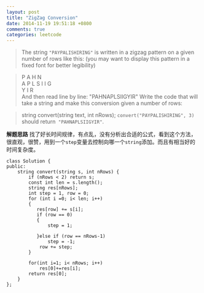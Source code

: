 ```yaml
---
layout: post
title: "ZigZag Conversion"
date: 2014-11-19 19:51:18 +0800
comments: true
categories: leetcode 
---
```

>The string `"PAYPALISHIRING"` is written in a zigzag pattern on a given number of rows like this: (you may want to display this pattern in a fixed font for better legibility)

>P   A   H   N  
A P L S I I G  
Y   I   R  
And then read line by line: "PAHNAPLSIIGYIR"
Write the code that will take a string and make this conversion given a number of rows:

>string convert(string text, int nRows);
`convert("PAYPALISHIRING", 3)` should return` "PAHNAPLSIIGYIR"`.   
<!--more-->
**解题思路**
找了好长时间规律，有点乱，没有分析出合适的公式，看到这个方法，很直观，很赞，用到一个`step`变量去控制向哪一个`string`添加。而且有相当好的时间复杂度。  

```
class Solution {
public:
    string convert(string s, int nRows) {
        if (nRows < 2) return s;
        const int len = s.length();
        string res[nRows];
        int step = 1, row = 0;
        for (int i =0; i< len; i++)
        {
           res[row] += s[i];
           if (row == 0)
           {
               step = 1;
               
           }else if (row == nRows-1)
               step = -1;
            row += step;
        }
        
        for(int i=1; i< nRows; i++)
            res[0]+=res[i];
        return res[0];
    }
};
```
